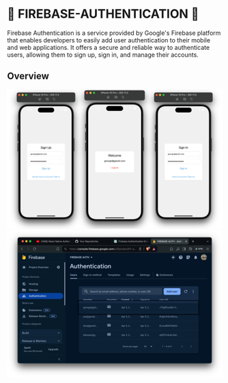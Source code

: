 
# 🔗 FIREBASE-AUTHENTICATION 🔐
 
 Firebase Authentication is a service provided by Google's Firebase platform that enables developers to easily add user authentication to their mobile and web applications. It offers a secure and reliable way to authenticate users, allowing them to sign up, sign in, and manage their accounts.






## Overview

![App Screenshot](./snaps/overview.png)
![App Screenshot](./snaps/snap1.png)

